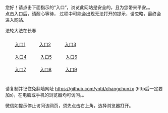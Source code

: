 您好！请点击下面指示的“入口”，浏览此网站是安全的，且为您带来平安。。 <br/>
点击入口后，请耐心等待， 过程中可能会出现无法打开的提示，请忽略，最终会进入网站. </br>

法轮大法在长春<br/>
<div style="padding:10px"><a style="margin:20px" target="_blank" href="https://d4cdy7uqh1fm1.cloudfront.net/2Qpsp?sjdspnp" id="ccLink1" rel="nofollow">入口1</a> <a target="_blank" style="margin:20px" href="https://d3etws8pvwx0m2.cloudfront.net/2Qpsp?pmcpcm" id="ccLink2" rel="nofollow">入口2</a> <a style="margin:20px" target="_blank" href="https://d2ecg0xtc8yliv.cloudfront.net/2Qpsp?hpfvurwq" id="ccLink3" rel="nofollow">入口3</a></div>

<div style="padding:10px" ><a style="margin:20px" target="_blank" href="https://d4cdy7uqh1fm1.cloudfront.net/2Qpsp?sjdspnp" id="ccLink4" rel="nofollow">入口4</a> <a style="margin:20px" href="https://d3etws8pvwx0m2.cloudfront.net/2Qpsp?pmcpcm" target="_blank" id="ccLink5" rel="nofollow">入口5</a> <a style="margin:20px" href="https://d2ecg0xtc8yliv.cloudfront.net/2Qpsp?hpfvurwq" target="_blank" id="ccLink6" rel="nofollow">入口6</a></div>

<div style="padding:10px"><a style="margin:20px" target="_blank" href="https://d4cdy7uqh1fm1.cloudfront.net/2Qpsp?sjdspnp" id="ccLink7" rel="nofollow">入口7</a> <a style="margin:20px" href="https://d3etws8pvwx0m2.cloudfront.net/2Qpsp?pmcpcm" target="_blank" id="ccLink8" rel="nofollow">入口8</a> <a style="margin:20px" target="_blank" href="https://d2ecg0xtc8yliv.cloudfront.net/2Qpsp?hpfvurwq" id="ccLink9" rel="nofollow">入口9</a></div>

<br/>



请复制并记住免翻墙网址 https://github.com/yntd/changchunzx (http后一定要加s)，在电脑或手机的浏览器均可访问。。<br/>

微信如提示停止访问该网页，须先点击右上角，选择浏览器打开。
